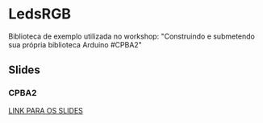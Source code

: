 # LedsRGB
Biblioteca de exemplo utilizada no workshop: "Construindo e submetendo sua própria biblioteca Arduino #CPBA2"

## Slides
### CPBA2
[LINK PARA OS SLIDES](http://bit.ly/cpbabiblioteca)
